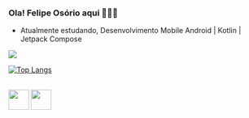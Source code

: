 ### Ola! Felipe Osório aqui 👨‍💻😁

* Atualmente estudando, Desenvolvimento Mobile Android | Kotlin | Jetpack Compose

[![](https://github-readme-stats.vercel.app/api?username=FelipeOsorio-Android&show_icons=true&theme=dark)](https://github.com/FelipeOsorio-Android/github-readme-stats)

[![Top Langs](https://github-readme-stats.vercel.app/api/top-langs/?username=FelipeOsorio-Android&theme=dark&layout=compact)](https://github.com/FelipeOsorio-Android/github-readme-stats)

<div style="display: inline-block"><br>
  <img align="center" heigth=50 width=40 src="https://cdn.jsdelivr.net/gh/devicons/devicon/icons/android/android-plain-wordmark.svg" />
  <img align="center" heigth=50 width=40 src="https://cdn.jsdelivr.net/gh/devicons/devicon/icons/kotlin/kotlin-original.svg" />  
</div>
